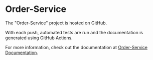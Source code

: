 # Order-Service

The "Order-Service" project is hosted on GitHub.

With each push, automated tests are run and the documentation is generated using GitHub Actions.

For more information, check out the documentation at [Order-Service Documentation](https://sven-baechler.github.io/order-service/).